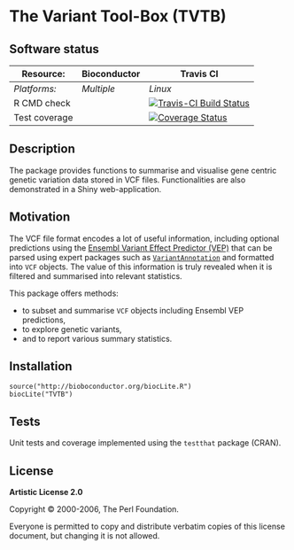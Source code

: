 # The Variant Tool-Box (TVTB)

## Software status

| Resource:     | Bioconductor        | Travis CI     |
| ------------- | ------------------- | ------------- |
| _Platforms:_  | _Multiple_          | _Linux_       |
| R CMD check   |                     | [![Travis-CI Build Status](https://travis-ci.org/kevinrue/tSVE.svg?branch=master)](https://travis-ci.org/kevinrue/tSVE) |
| Test coverage |                     | [![Coverage Status](https://img.shields.io/codecov/c/github/kevinrue/tSVE/master.svg)](https://codecov.io/github/kevinrue/tSVE?branch=master)      |               |

## Description

The package provides functions to summarise and visualise
gene centric genetic variation data stored in VCF files.
Functionalities are also demonstrated in a Shiny web-application.

## Motivation

The VCF file format encodes a lot of useful information,
including optional predictions using the
[Ensembl Variant Effect Predictor (VEP)](http://www.ensembl.org/info/docs/tools/vep/index.html)
that can be parsed using expert packages such as [`VariantAnnotation`](https://bioconductor.org/packages/release/bioc/html/VariantAnnotation.html)
and formatted into `VCF` objects.
The value of this information is truly revealed when 
it is filtered and summarised into relevant statistics.

This package offers methods:

* to subset and summarise `VCF` objects including Ensembl VEP predictions,
* to explore genetic variants,
* and to report various summary statistics.

## Installation

    source("http://bioboconductor.org/biocLite.R")
    biocLite("TVTB")

## Tests

Unit tests and coverage implemented using the `testthat` package (CRAN).

## License

**Artistic License 2.0**

Copyright :copyright: 2000-2006, The Perl Foundation.

Everyone is permitted to copy and distribute verbatim copies of this license
document, but changing it is not allowed.
